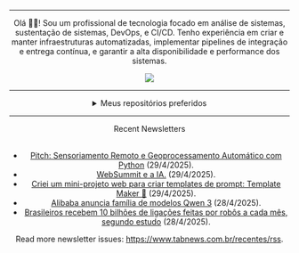 <div align="center">
<hr>
<p>Olá 👋🏾! Sou um profissional de tecnologia focado em análise de sistemas, sustentação de sistemas, DevOps, e CI/CD. Tenho experiência em criar e manter infraestruturas automatizadas, implementar pipelines de integração e entrega contínua, e garantir a alta disponibilidade e performance dos sistemas.</p>
  <img src="https://media.giphy.com/media/yAGIvCiwPJn5C/giphy.gif">
<hr>
  <details>
  <summary>Meus repositórios preferidos</summary>
  <br />
  Alguns dos meus melhores repositórios:
  <br />
<br />
  <ul><li><a href=https://github.com/commitgeist/aluratube target="_blank" rel="noopener noreferrer">commitgeist/aluratube</a> (<b>0</b> ✨ and <b>0</b> 🍴): Aluratube - Desenvolvido durante a imersão React da Alura no final de 2022</li><li><a href=https://github.com/commitgeist/nlw-ia target="_blank" rel="noopener noreferrer">commitgeist/nlw-ia</a> (<b>0</b> ✨ and <b>0</b> 🍴): Projeto desenvolvido durante a NLW IA - Usando a API da OPENAI</li><li><a href=https://github.com/commitgeist/nlw-journey-ia target="_blank" rel="noopener noreferrer">commitgeist/nlw-journey-ia</a> (<b>0</b> ✨ and <b>0</b> 🍴): NLW IA - Agent de viagens usando python + langchain + GPT</li>
<li>More coming soon :).</li>
</ul>
  </details>
  <hr/>
    <summary>Recent Newsletters</summary>
  <br />
  <ul>
    <li><a href=https://www.tabnews.com.br/Crausvr/pitch-sensoriamento-remoto-e-geoprocessamento-automatico-com-python target="_blank" rel="noopener noreferrer">Pitch: Sensoriamento Remoto e Geoprocessamento Automático com Python</a> (29/4/2025).</li><li><a href=https://www.tabnews.com.br/welovetech/websummit-e-a-ia target="_blank" rel="noopener noreferrer">WebSummit e a IA.</a> (29/4/2025).</li><li><a href=https://www.tabnews.com.br/Cauen/criei-um-mini-projeto-web-para-criar-templates-de-prompt-template-maker target="_blank" rel="noopener noreferrer">Criei um mini-projeto web para criar templates de prompt: Template Maker 📝</a> (29/4/2025).</li><li><a href=https://www.tabnews.com.br/NewsletterOficial/alibaba-anuncia-familia-de-modelos-qwen-3 target="_blank" rel="noopener noreferrer">Alibaba anuncia família de modelos Qwen 3</a> (28/4/2025).</li><li><a href=https://www.tabnews.com.br/NewsletterOficial/brasileiros-recebem-10-bilhoes-de-ligacoes-feitas-por-robos-a-cada-mes-segundo-estudo target="_blank" rel="noopener noreferrer">Brasileiros recebem 10 bilhões de ligações feitas por robôs a cada mês, segundo estudo</a> (28/4/2025).</li>
  </ul>
<p>Read more newsletter issues: <a href="https://www.tabnews.com.br/recentes/rss">https://www.tabnews.com.br/recentes/rss</a>.</p>
  </details>
